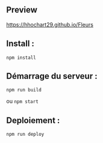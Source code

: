 ## Preview

https://hhochart29.github.io/Fleurs

## Install :

``npm install``


## Démarrage du serveur :

``npm run build``

ou
``npm start``

## Deploiement :

``npm run deploy``
